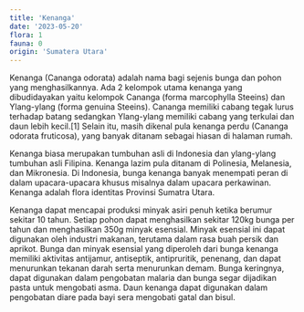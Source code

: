 ```yaml
---
title: 'Kenanga'
date: '2023-05-20'
flora: 1
fauna: 0
origin: 'Sumatera Utara'
---
```


Kenanga (Cananga odorata) adalah nama bagi sejenis bunga dan pohon yang menghasilkannya. Ada 2 kelompok utama kenanga yang dibudidayakan yaitu kelompok Cananga (forma marcophylla Steeins) dan Ylang-ylang (forma genuina Steeins). Cananga memiliki cabang tegak lurus terhadap batang sedangkan Ylang-ylang memiliki cabang yang terkulai dan daun lebih kecil.[1] Selain itu, masih dikenal pula kenanga perdu (Cananga odorata fruticosa), yang banyak ditanam sebagai hiasan di halaman rumah.

Kenanga biasa merupakan tumbuhan asli di Indonesia dan ylang-ylang tumbuhan asli Filipina. Kenanga lazim pula ditanam di Polinesia, Melanesia, dan Mikronesia. Di Indonesia, bunga kenanga banyak menempati peran di dalam upacara-upacara khusus misalnya dalam upacara perkawinan. Kenanga adalah flora identitas Provinsi Sumatra Utara.

Kenanga dapat mencapai produksi minyak asiri penuh ketika berumur sekitar 10 tahun. Setiap pohon dapat menghasilkan sekitar 120kg bunga per tahun dan menghasilkan 350g minyak esensial. Minyak esensial ini dapat digunakan oleh industri makanan, terutama dalam rasa buah persik dan aprikot. Bunga dan minyak esensial yang diperoleh dari bunga kenanga memiliki aktivitas antijamur, antiseptik, antipruritik, penenang, dan dapat menurunkan tekanan darah serta menurunkan demam. Bunga keringnya, dapat digunakan dalam pengobatan malaria dan bunga segar dijadikan pasta untuk mengobati asma. Daun kenanga dapat digunakan dalam pengobatan diare pada bayi sera mengobati gatal dan bisul.
